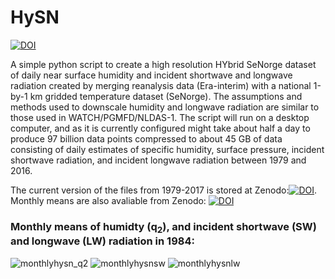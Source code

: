 # HySN
[![DOI](https://zenodo.org/badge/DOI/10.5281/zenodo.1435010.svg)](https://doi.org/10.5281/zenodo.1435010)

A simple python script to create a high resolution HYbrid SeNorge dataset of daily near surface humidity and incident shortwave and longwave radiation created by merging reanalysis data (Era-interim) with a national 1-by-1 km gridded temperature dataset (SeNorge). The assumptions and methods used to downscale humidity and longwave radiation are similar to those used in WATCH/PGMFD/NLDAS-1. The script will run on a desktop computer, and as it is currently configured might take about half a day to produce 97 billion data points compressed to about 45 GB of data consisting of daily estimates of specific humidity, surface pressure, incident shortwave radiation, and incident longwave radiation between 1979 and 2016. 

The current version of the files from 1979-2017 is stored at Zenodo:[![DOI](https://zenodo.org/badge/DOI/10.5281/zenodo.1970170.svg)](https://doi.org/10.5281/zenodo.1970170). Monthly means are also avaliable from Zenodo: [![DOI](https://zenodo.org/badge/DOI/10.5281/zenodo.1993870.svg)](https://doi.org/10.5281/zenodo.1993870)

### Monthly means of humidty (q<sub>2</sub>), and incident shortwave (SW) and longwave (LW) radiation in 1984: 
![monthlyhysn_q2](https://user-images.githubusercontent.com/23070665/46022268-8ddccd80-c0e2-11e8-9ffa-08a782015ce0.png)
![monthlyhysnsw](https://user-images.githubusercontent.com/23070665/46022565-2a06d480-c0e3-11e8-98cc-db29e7a0b2f0.png)
![monthlyhysnlw](https://user-images.githubusercontent.com/23070665/46022934-d8ab1500-c0e3-11e8-86b3-26da299ffe0c.png)
